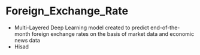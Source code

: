 # Foreign_Exchange_Rate
- Multi-Layered Deep Learning model created to predict end-of-the-month foreign exchange rates on the basis of market data and economic news data
- Hisad
